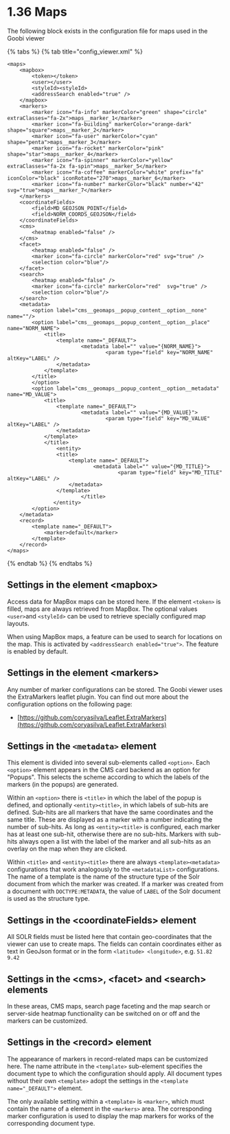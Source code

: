 # 1.36 Maps

The following block exists in the configuration file for maps used in the Goobi viewer

{% tabs %}
{% tab title="config_viewer.xml" %}
```markup
<maps>
    <mapbox>
        <token></token>
        <user></user>
        <styleId><styleId>
        <addressSearch enabled="true" />
    </mapbox>
    <markers>
        <marker icon="fa-info" markerColor="green" shape="circle" extraClasses="fa-2x">maps__marker_1</marker>
        <marker icon="fa-building" markerColor="orange-dark" shape="square">maps__marker_2</marker>
        <marker icon="fa-user" markerColor="cyan"  shape="penta">maps__marker_3</marker>
        <marker icon="fa-rocket" markerColor="pink"  shape="star">maps__marker_4</marker>
        <marker icon="fa-spinner" markerColor="yellow" extraClasses="fa-2x fa-spin">maps__marker_5</marker>
        <marker icon="fa-coffee" markerColor="white" prefix="fa" iconColor="black" iconRotate="270">maps__marker_6</marker>
        <marker icon="fa-number" markerColor="black" number="42" svg="true">maps__marker_7</marker>
    </markers>
    <coordinateFields>
        <field>MD_GEOJSON_POINT</field>
        <field>NORM_COORDS_GEOJSON</field>
    </coordinateFields>
    <cms>
        <heatmap enabled="false" />
    </cms>
    <facet>
        <heatmap enabled="false" />
        <marker icon="fa-circle" markerColor="red" svg="true" />
        <selection color="blue"/>
    </facet>
    <search>
        <heatmap enabled="false" />
        <marker icon="fa-circle" markerColor="red"  svg="true" />
        <selection color="blue"/>
    </search>
    <metadata>
        <option label="cms__geomaps__popup_content__option__none" name=""/>
        <option label="cms__geomaps__popup_content__option__place" name="NORM_NAME">
            <title>
                <template name="_DEFAULT">
                        <metadata label="" value="{NORM_NAME}">
                                <param type="field" key="NORM_NAME" altKey="LABEL" />
                </metadata>
            </template>
        </title>
        </option>
        <option label="cms__geomaps__popup_content__option__metadata" name="MD_VALUE">
            <title>
                <template name="_DEFAULT">
                        <metadata label="" value="{MD_VALUE}">
                                <param type="field" key="MD_VALUE" altKey="LABEL" />
                </metadata>
            </template>
            </title>
                <entity>
                <title>
                    <template name="_DEFAULT">
                            <metadata label="" value="{MD_TITLE}">
                                    <param type="field" key="MD_TITLE" altKey="LABEL" />
                    </metadata>
                </template>
                        </title>
               </entity>
        </option>
    </metadata>
    <record>
        <template name="_DEFAULT">
            <marker>default</marker>
        </template>
    </record>
</maps>
```
{% endtab %}
{% endtabs %}

## Settings in the element \<mapbox>

Access data for MapBox maps can be stored here. If the element `<token>` is filled, maps are always retrieved from MapBox. The optional values `<user>`and `<styleId>` can be used to retrieve specially configured map layouts.

When using MapBox maps, a feature can be used to search for locations on the map. This is activated by `<addressSearch enabled="true">`. The feature is enabled by default.

## Settings in the element \<markers>

Any number of marker configurations can be stored. The Goobi viewer uses the ExtraMarkers leaflet plugin. You can find out more about the configuration options on the following page:

* [https://github.com/coryasilva/Leaflet.ExtraMarkers](https://github.com/coryasilva/Leaflet.ExtraMarkers)

## Settings in the `<metadata>` element

This element is divided into several sub-elements called `<option>`. Each `<option>` element appears in the CMS card backend as an option for "Popups". This selects the scheme according to which the labels of the markers (in the popups) are generated.

Within an `<option>` there is `<title>` in which the label of the popup is defined, and optionally `<entity><title>`, in which labels of sub-hits are defined. Sub-hits are all markers that have the same coordinates and the same title. These are displayed as a marker with a number indicating the number of sub-hits. As long as `<entity><title>` is configured, each marker has at least one sub-hit, otherwise there are no sub-hits. Markers with sub-hits always open a list with the label of the marker and all sub-hits as an overlay on the map when they are clicked.&#x20;

Within `<title>` and `<entity><title>` there are always `<template><metadata>` configurations that work analogously to the `<metadataList>` configurations. The name of a template is the name of the structure type of the Solr document from which the marker was created. If a marker was created from a document with `DOCTYPE:METADATA`, the value of `LABEL` of the Solr document is used as the structure type.

## Settings in the \<coordinateFields> element

All SOLR fields must be listed here that contain geo-coordinates that the viewer can use to create maps. The fields can contain coordinates either as text in GeoJson format or in the form `<latitude> <longitude>`, e.g. `51.82 9.42`

## Settings in the \<cms>, \<facet> and \<search> elements

In these areas, CMS maps, search page faceting and the map search or server-side heatmap functionality can be switched on or off and the markers can be customized.

## Settings in the \<record> element

The appearance of markers in record-related maps can be customized here. The name attribute in the `<template>` sub-element specifies the document type to which the configuration should apply. All document types without their own `<template>` adopt the settings in the `<template name="_DEFAULT">` element.

The only available setting within a `<template>` is `<marker>`, which must contain the name of a element in the `<markers>` area. The corresponding marker configuration is used to display the map markers for works of the corresponding document type.

##
